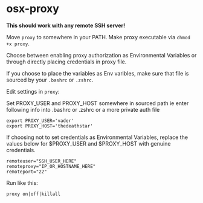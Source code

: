 osx-proxy
========

**This should work with any remote SSH server!**

Move `proxy` to somewhere in your PATH.
Make proxy executable via `chmod +x proxy`.

Choose between enabling proxy authorization as Environmental Variables or through directly placing credentials in proxy file.

If you choose to place the variables as Env varibles, make sure that file is sourced by your `.bashrc` or `.zshrc`.

Edit settings in `proxy`:

Set PROXY_USER and PROXY_HOST somewhere in sourced path
ie enter following info into .bashrc or .zshrc or a more private auth file

```
export PROXY_USER='vader'
export PROXY_HOST='thedeathstar'
```

If choosing not to set credentials as Environmental Variables, replace the values below for $PROXY_USER and $PROXY_HOST with genuine credentials.

```
remoteuser="SSH_USER_HERE"
remoteproxy="IP_OR_HOSTNAME_HERE"
remoteport="22"
```

Run like this:

```
proxy on|off|killall
```
